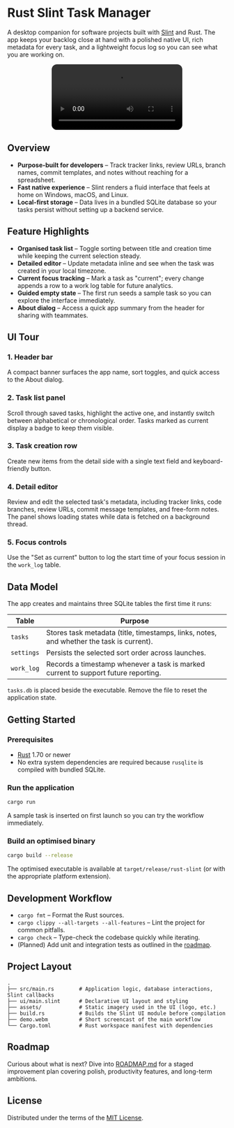 # Rust Slint Task Manager

A desktop companion for software projects built with [Slint](https://slint.dev/) and Rust. The app keeps your backlog close at hand with a polished native UI, rich metadata for every task, and a lightweight focus log so you can see what you are working on.

<div align="center">
  <video src="demo.webm" controls style="max-width: 100%; border-radius: 12px;">
    Your browser does not support the video tag.
  </video>
</div>

## Overview

- **Purpose-built for developers** – Track tracker links, review URLs, branch names, commit templates, and notes without reaching for a spreadsheet.
- **Fast native experience** – Slint renders a fluid interface that feels at home on Windows, macOS, and Linux.
- **Local-first storage** – Data lives in a bundled SQLite database so your tasks persist without setting up a backend service.

## Feature Highlights

- **Organised task list** – Toggle sorting between title and creation time while keeping the current selection steady.
- **Detailed editor** – Update metadata inline and see when the task was created in your local timezone.
- **Current focus tracking** – Mark a task as "current"; every change appends a row to a work log table for future analytics.
- **Guided empty state** – The first run seeds a sample task so you can explore the interface immediately.
- **About dialog** – Access a quick app summary from the header for sharing with teammates.

## UI Tour

### 1. Header bar
A compact banner surfaces the app name, sort toggles, and quick access to the About dialog.

### 2. Task list panel
Scroll through saved tasks, highlight the active one, and instantly switch between alphabetical or chronological order. Tasks marked as current display a badge to keep them visible.

### 3. Task creation row
Create new items from the detail side with a single text field and keyboard-friendly button.

### 4. Detail editor
Review and edit the selected task's metadata, including tracker links, code branches, review URLs, commit message templates, and free-form notes. The panel shows loading states while data is fetched on a background thread.

### 5. Focus controls
Use the "Set as current" button to log the start time of your focus session in the `work_log` table.

## Data Model

The app creates and maintains three SQLite tables the first time it runs:

| Table | Purpose |
| ----- | ------- |
| `tasks` | Stores task metadata (title, timestamps, links, notes, and whether the task is current). |
| `settings` | Persists the selected sort order across launches. |
| `work_log` | Records a timestamp whenever a task is marked current to support future reporting. |

`tasks.db` is placed beside the executable. Remove the file to reset the application state.

## Getting Started

### Prerequisites

- [Rust](https://www.rust-lang.org/tools/install) 1.70 or newer
- No extra system dependencies are required because `rusqlite` is compiled with bundled SQLite.

### Run the application

```bash
cargo run
```

A sample task is inserted on first launch so you can try the workflow immediately.

### Build an optimised binary

```bash
cargo build --release
```

The optimised executable is available at `target/release/rust-slint` (or with the appropriate platform extension).

## Development Workflow

- `cargo fmt` – Format the Rust sources.
- `cargo clippy --all-targets --all-features` – Lint the project for common pitfalls.
- `cargo check` – Type-check the codebase quickly while iterating.
- (Planned) Add unit and integration tests as outlined in the [roadmap](ROADMAP.md).

## Project Layout

```
.
├── src/main.rs        # Application logic, database interactions, Slint callbacks
├── ui/main.slint      # Declarative UI layout and styling
├── assets/            # Static imagery used in the UI (logo, etc.)
├── build.rs           # Builds the Slint UI module before compilation
├── demo.webm          # Short screencast of the main workflow
└── Cargo.toml         # Rust workspace manifest with dependencies
```

## Roadmap

Curious about what is next? Dive into [ROADMAP.md](ROADMAP.md) for a staged improvement plan covering polish, productivity features, and long-term ambitions.

## License

Distributed under the terms of the [MIT License](LICENSE).

